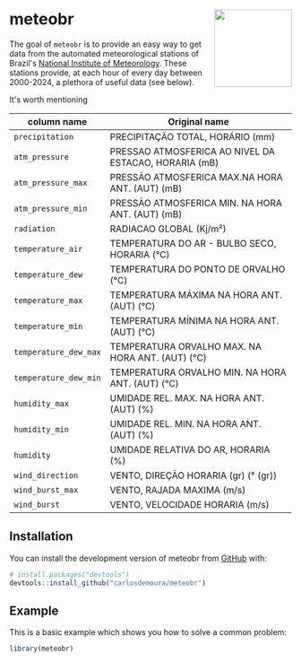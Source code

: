 
# meteobr <a href="https://github.com/carlosdemoura/meteobr"><img src="logo_meteobr/meteobr.png" align="right" height="138" /></a>

<!-- badges: start -->
<!-- badges: end -->

The goal of `meteobr` is to provide an easy way to get data from the automated meteorological stations of Brazil's [National Institute of Meteorology](https://pt.wikipedia.org/wiki/Instituto_Nacional_de_Meteorologia). These stations provide, at each hour of every day between 2000-2024, a plethora of useful data (see below).

It's worth mentioning


| column name            | Original name                                          |
|------------------------|--------------------------------------------------------|
| `precipitation`        | PRECIPITAÇÃO TOTAL, HORÁRIO (mm)                       |
| `atm_pressure`         | PRESSAO ATMOSFERICA AO NIVEL DA ESTACAO, HORARIA (mB)  |
| `atm_pressure_max`     | PRESSÃO ATMOSFERICA MAX.NA HORA ANT. (AUT) (mB)        |
| `atm_pressure_min`     | PRESSÃO ATMOSFERICA MIN. NA HORA ANT. (AUT) (mB)       |
| `radiation`            | RADIACAO GLOBAL (Kj/m²)                                |
| `temperature_air`      | TEMPERATURA DO AR - BULBO SECO, HORARIA (°C)           |
| `temperature_dew`      | TEMPERATURA DO PONTO DE ORVALHO (°C)                   |
| `temperature_max`      | TEMPERATURA MÁXIMA NA HORA ANT. (AUT) (°C)             |
| `temperature_min`      | TEMPERATURA MÍNIMA NA HORA ANT. (AUT) (°C)             |
| `temperature_dew_max`  | TEMPERATURA ORVALHO MAX. NA HORA ANT. (AUT) (°C)       |
| `temperature_dew_min`  | TEMPERATURA ORVALHO MIN. NA HORA ANT. (AUT) (°C)       |
| `humidity_max`         | UMIDADE REL. MAX. NA HORA ANT. (AUT) (%)               |
| `humidity_min`         | UMIDADE REL. MIN. NA HORA ANT. (AUT) (%)               |
| `humidity`             | UMIDADE RELATIVA DO AR, HORARIA (%)                    |
| `wind_direction`       | VENTO, DIREÇÃO HORARIA (gr) (° (gr))                   |
| `wind_burst_max`       | VENTO, RAJADA MAXIMA (m/s)                             |
| `wind_burst`           | VENTO, VELOCIDADE HORARIA (m/s)                        |


## Installation

You can install the development version of meteobr from [GitHub](https://github.com/carlosdemoura/meteobr/) with:

``` r
# install.packages("devtools")
devtools::install_github("carlosdemoura/meteobr")
```

## Example

This is a basic example which shows you how to solve a common problem:

``` r
library(meteobr)



```
